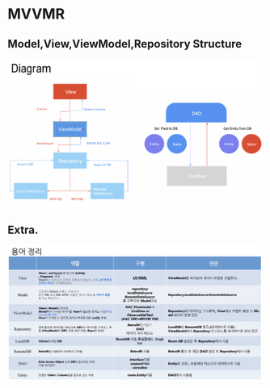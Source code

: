# MVVMR

##  Model,View,ViewModel,Repository Structure

![다이어그램](Diagram.png)

## Extra.
![테이블](Table.png)